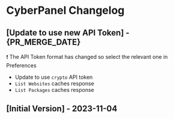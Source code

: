# CyberPanel Changelog

## [Update to use new API Token] - {PR_MERGE_DATE}

❗ The API Token format has changed so select the relevant one in Preferences
- Update to use `crypto` API token
- `List Websites` caches response
- `List Packages` caches response

## [Initial Version] - 2023-11-04